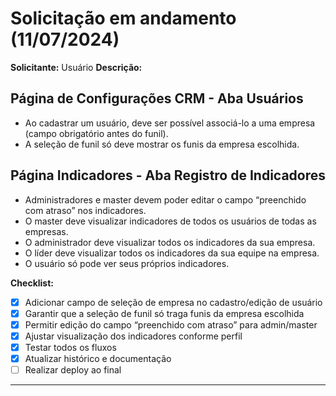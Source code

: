 # Solicitação em andamento (11/07/2024)

**Solicitante:** Usuário
**Descrição:**

## Página de Configurações CRM - Aba Usuários
- Ao cadastrar um usuário, deve ser possível associá-lo a uma empresa (campo obrigatório antes do funil).
- A seleção de funil só deve mostrar os funis da empresa escolhida.

## Página Indicadores - Aba Registro de Indicadores
- Administradores e master devem poder editar o campo “preenchido com atraso” nos indicadores.
- O master deve visualizar indicadores de todos os usuários de todas as empresas.
- O administrador deve visualizar todos os indicadores da sua empresa.
- O líder deve visualizar todos os indicadores da sua equipe na empresa.
- O usuário só pode ver seus próprios indicadores.

**Checklist:**
- [x] Adicionar campo de seleção de empresa no cadastro/edição de usuário
- [x] Garantir que a seleção de funil só traga funis da empresa escolhida
- [x] Permitir edição do campo “preenchido com atraso” para admin/master
- [x] Ajustar visualização dos indicadores conforme perfil
- [x] Testar todos os fluxos
- [x] Atualizar histórico e documentação
- [ ] Realizar deploy ao final

--- 